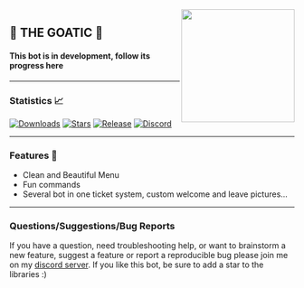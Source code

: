 <img align="right" src="https://cdn.discordapp.com/attachments/984087423736762378/984121011450576906/pp_goatic_3_1.png" height="200" width="200">

## 🐐 THE GOATIC 🐐

#### This bot is in development, follow its progress here

---

### Statistics 📈

[![Downloads](https://img.shields.io/github/downloads/LeBolbiquet/The-GOATIC/total.svg)](https://github.com/LeBolbiquet/The-GOATIC)
[![Stars](https://img.shields.io/github/stars/LeBolbiquet/The-GOATIC.svg)](https://github.com/LeBolbiquet/The-GOATIC/stargazers)
[![Release](https://img.shields.io/amo/v/e?color=%23606EB3&label=Release)](https://github.com/LeBolbiquet/The-GOATIC/releases/latest)
[![Discord](https://discordapp.com/api/guilds/856264603577876500/widget.png)](https://discord.gg/WTe9HUYM9v)

---

### Features 🎯
  * Clean and Beautiful Menu
  * Fun commands
  * Several bot in one ticket system, custom welcome and leave pictures...

---

### Questions/Suggestions/Bug Reports
If you have a question, need troubleshooting help, or want to brainstorm a new feature, suggest a feature or report a reproducible bug please join me on my [discord server](https://discord.gg/WTe9HUYM9v). If you like this bot, be sure to add a star to the libraries :)
